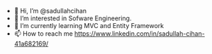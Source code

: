 - 👋 Hi, I’m @sadullahcihan
- 👀 I’m interested in Sofware Engineering.
- 🌱 I’m currently learning MVC and Entity Framework
- 📫 How to reach me https://www.linkedin.com/in/sadullah-cihan-41a682169/

<!---
sadullahcihan/sadullahcihan is a ✨ special ✨ repository because its `README.md` (this file) appears on your GitHub profile.
You can click the Preview link to take a look at your changes.
--->
